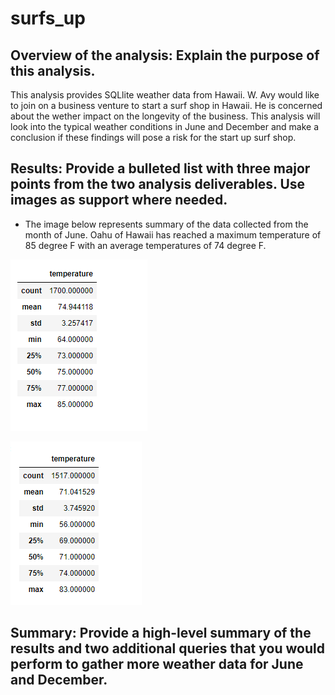 # surfs_up

## Overview of the analysis: Explain the purpose of this analysis.

This analysis provides SQLlite weather data from Hawaii. W. Avy would like to join on a business venture to start a surf shop in Hawaii. He is concerned about the wether impact on the longevity of the business. This analysis will look into the typical weather conditions in June and December and make a conclusion if these findings will pose a risk for the start up surf shop. 


## Results: Provide a bulleted list with three major points from the two analysis deliverables. Use images as support where needed.

* The image below represents summary of the data collected from the month of June. Oahu of Hawaii has reached a maximum temperature of 85 degree F with an average temperatures of 74 degree F. 

!['June'](https://github.com/XSR700/surfs_up/blob/main/Resources/June.PNG)



!['December'](https://github.com/XSR700/surfs_up/blob/main/Resources/December.PNG)


## Summary: Provide a high-level summary of the results and two additional queries that you would perform to gather more weather data for June and December.
